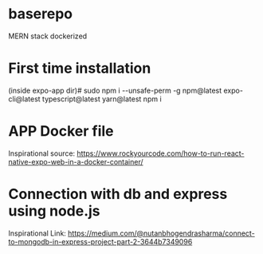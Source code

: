 # baserepo
MERN stack dockerized 

# First time installation
(inside expo-app dir)# sudo npm i --unsafe-perm -g npm@latest expo-cli@latest typescript@latest yarn@latest
npm i

# APP Docker file
Inspirational source: https://www.rockyourcode.com/how-to-run-react-native-expo-web-in-a-docker-container/ 

# Connection with db and express using node.js
Inspirational Link: https://medium.com/@nutanbhogendrasharma/connect-to-mongodb-in-express-project-part-2-3644b7349096